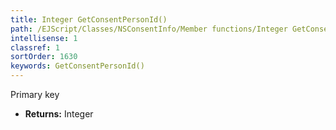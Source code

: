 ```yaml
---
title: Integer GetConsentPersonId()
path: /EJScript/Classes/NSConsentInfo/Member functions/Integer GetConsentPersonId()
intellisense: 1
classref: 1
sortOrder: 1630
keywords: GetConsentPersonId()
---
```



Primary key



* **Returns:** Integer


